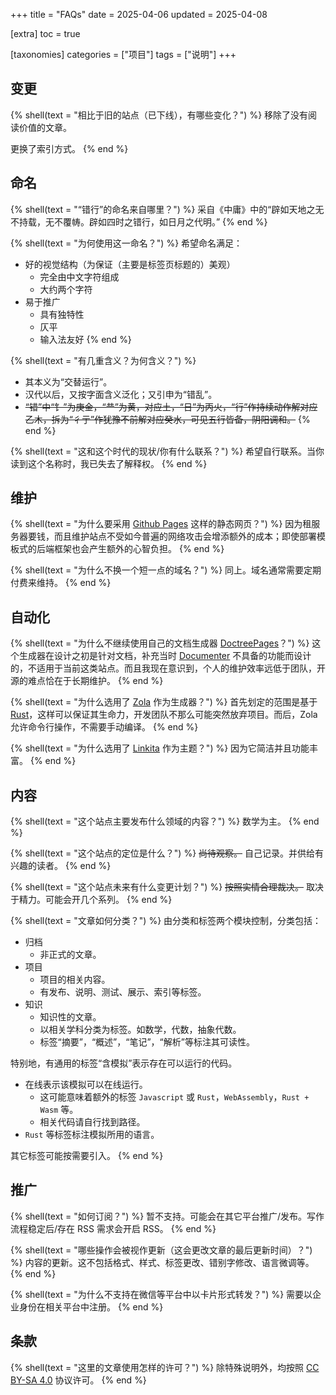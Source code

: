 +++
title = "FAQs"
date = 2025-04-06
updated = 2025-04-08

[extra]
toc = true

[taxonomies]
categories = ["项目"]
tags = ["说明"]
+++

## 变更
{% shell(text = "相比于旧的站点（已下线），有哪些变化？") %}
移除了没有阅读价值的文章。

更换了索引方式。
{% end %}

## 命名
{% shell(text = "“错行”的命名来自哪里？") %}
采自《中庸》中的“辟如天地之无不持载，无不覆帱。辟如四时之错行，如日月之代明。”
{% end %}

{% shell(text = "为何使用这一命名？") %}
希望命名满足：
- 好的视觉结构（为保证（主要是标签页标题的）美观）
	- 完全由中文字符组成
	- 大约两个字符
- 易于推广
	- 具有独特性
	- 仄平
	- 输入法友好
{% end %}

{% shell(text = "有几重含义？为何含义？") %}
- 其本义为“交替运行”。
- 汉代以后，又按字面含义泛化；又引申为“错乱”。
- ~~“错”中“钅”为庚金，“龷”为黄，对应土，“日”为丙火，“行”作持续动作解对应乙木，拆为“彳亍”作犹豫不前解对应癸水，可见五行皆备，阴阳调和。~~
{% end %}

{% shell(text = "这和这个时代的现状/你有什么联系？") %}
希望自行联系。当你读到这个名称时，我已失去了解释权。
{% end %}

## 维护
{% shell(text = "为什么要采用 [Github Pages](https://docs.github.com/en/pages) 这样的静态网页？") %}
因为租服务器要钱，而且维护站点不受如今普遍的网络攻击会增添额外的成本；即使部署模板式的后端框架也会产生额外的心智负担。
{% end %}

{% shell(text = "为什么不换一个短一点的域名？") %}
同上。域名通常需要定期付费来维持。
{% end %}

## 自动化
{% shell(text = "为什么不继续使用自己的文档生成器 [DoctreePages](https://github.com/JuliaRoadmap/DoctreePages.jl)？") %}
这个生成器在设计之初是针对文档，补充当时 [Documenter](https://github.com/JuliaDocs/Documenter.jl) 不具备的功能而设计的，不适用于当前这类站点。而且我现在意识到，个人的维护效率远低于团队，开源的难点恰在于长期维护。
{% end %}

{% shell(text = "为什么选用了 [Zola](https://www.getzola.org/) 作为生成器？") %}
首先划定的范围是基于 [Rust](https://github.com/rust-lang)，这样可以保证其生命力，开发团队不那么可能突然放弃项目。而后，Zola 允许命令行操作，不需要手动编译。
{% end %}

{% shell(text = "为什么选用了 [Linkita](https://www.getzola.org/themes/linkita/) 作为主题？") %}
因为它简洁并且功能丰富。
{% end %}

## 内容
{% shell(text = "这个站点主要发布什么领域的内容？") %}
数学为主。
{% end %}

{% shell(text = "这个站点的定位是什么？") %}
~~尚待观察。~~
自己记录。并供给有兴趣的读者。
{% end %}

{% shell(text = "这个站点未来有什么变更计划？") %}
~~按照实情合理裁决。~~
取决于精力。可能会开几个系列。
{% end %}

{% shell(text = "文章如何分类？") %}
由分类和标签两个模块控制，分类包括：
* 归档
	* 非正式的文章。
* 项目
	* 项目的相关内容。
	* 有发布、说明、测试、展示、索引等标签。
* 知识
	* 知识性的文章。
	* 以相关学科分类为标签。如数学，代数，抽象代数。
	* 标签“摘要”，“概述”，“笔记”，“解析”等标注其可读性。

特别地，有通用的标签“含模拟”表示存在可以运行的代码。
- 在线表示该模拟可以在线运行。
	- 这可能意味着额外的标签 `Javascript` 或 `Rust`，`WebAssembly`，`Rust + Wasm` 等。
	- 相关代码请自行找到路径。
- `Rust` 等标签标注模拟所用的语言。

其它标签可能按需要引入。
{% end %}

## 推广
{% shell(text = "如何订阅？") %}
暂不支持。可能会在其它平台推广/发布。写作流程稳定后/存在 RSS 需求会开启 RSS。
{% end %}

{% shell(text = "哪些操作会被视作更新（这会更改文章的最后更新时间）？") %}
内容的更新。这不包括格式、样式、标签更改、错别字修改、语言微调等。
{% end %}

{% shell(text = "为什么不支持在微信等平台中以卡片形式转发？") %}
需要以企业身份在相关平台中注册。
{% end %}

## 条款
{% shell(text = "这里的文章使用怎样的许可？") %}
除特殊说明外，均按照 [CC BY-SA 4.0](https://creativecommons.org/licenses/by-sa/4.0/legalcode) 协议许可。
{% end %}
